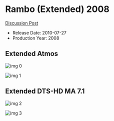 # Rambo (Extended) 2008

[Discussion Post](https://www.avsforum.com/threads/bass-eq-for-filtered-movies.2995212/post-57848462)

* Release Date: 2010-07-27
* Production Year: 2008

## Extended Atmos

![img 0](https://i.imgur.com/XvNUC4r.jpg)

![img 1](https://i.imgur.com/1PJYPFV.png)

## Extended DTS-HD MA 7.1

![img 2](https://i.imgur.com/Kmd2p2O.jpg)

![img 3](https://i.imgur.com/OEwqFHf.jpg)

